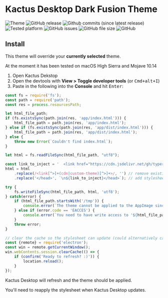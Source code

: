 # Kactus Desktop Dark Fusion Theme

![Theme](https://img.shields.io/badge/theme-dark--fusion-orange.svg)
![GitHub release](https://img.shields.io/github/release/typerror/kactus-dark-fusion.svg)
![Github commits (since latest release)](https://img.shields.io/github/commits-since/typerror/kactus-dark-fusion/latest.svg)
![Tested platform](https://img.shields.io/badge/macos-10.14-black.svg)
![GitHub issues](https://img.shields.io/github/issues/typerror/kactus-dark-fusion.svg)
![GitHub file size](https://img.shields.io/github/size/typerror/kactus-dark-fusion/kactus--dark-fusion.css.svg)
![GitHub](https://img.shields.io/github/license/typerror/kactus-dark-fusion.svg)

## Install

This theme will override your **currently selected** theme.

At the moment it has been tested on macOS High Sierra and Mojave 10.14

1. Open Kactus Dekstop
2. Open the devtools with **View > Toggle developer tools** (or <kbd>Cmd+alt+I</kbd>)
3. Paste in the following into the **Console** and hit <kbd>Enter</kbd>:
```js
const fs = require('fs');
const path = require('path');
const res = process.resourcesPath;

let html_file_path;
if (fs.existsSync(path.join(res, 'app/index.html'))) {
	html_file_path = path.join(res, 'app/index.html');
} else if (fs.existsSync(path.join(res, 'app/dist/index.html'))) {
	html_file_path = path.join(res, 'app/dist/index.html');
} else {
	throw new Error(`Couldn't find index.html`);
}

let html = fs.readFileSync(html_file_path, "utf8");

const link_to_inject = '  <link href="https://cdn.jsdelivr.net/gh/typerror/kactus-dark-fusion@v0.2-alpha/kactus--dark-fusion.css" rel="stylesheet">';
html = html
	.replace(/<link[^>]+(cdn|custom-theme)[^>]+>/, '') // remove existing custom stylesheet if there is one
	.replace('</head>', `\n${link_to_inject}</head>`); // add stylesheet

try {
	fs.writeFileSync(html_file_path, html, 'utf8');
} catch(error) {
	if (html_file_path.startsWith('/tmp')) {
		console.error(`The theme cannot be applied to the AppImage since 'index.html' is saved in a temporary directory.`)
	} else if (error.code == 'EACCES') {
		console.error(`You need to have write access to '${html_file_path}' for the theme to be applied.`)
	}
	throw error;
}

// clear the cache so the stylesheet can update (could alternatively cache-bust with a URL parameter)
const {remote} = require('electron');
const win = remote.getCurrentWindow();
win.webContents.session.clearCache(() => {
	if (confirm('Ready to refresh? :)')) {
		location.reload();
	}
});
```

Kactus Desktop will refresh and the theme should be applied.

You'll need to reapply the stylesheet when Kactus Desktop updates.
